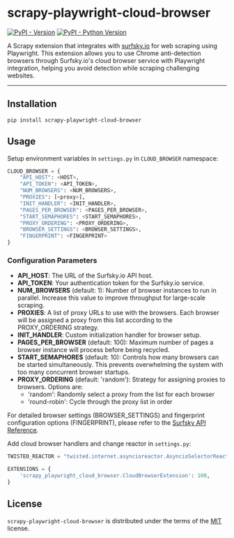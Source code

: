 # scrapy-playwright-cloud-browser

[![PyPI - Version](https://img.shields.io/pypi/v/scrapy-playwright-cloud-browser.svg)](https://pypi.org/project/scrapy-playwright-cloud-browser)
[![PyPI - Python Version](https://img.shields.io/pypi/pyversions/scrapy-playwright-cloud-browser.svg)](https://pypi.org/project/scrapy-playwright-cloud-browser)

A Scrapy extension that integrates with [surfsky.io](https://surfsky.io) for web scraping using Playwright. This extension allows you to use Chrome anti-detection browsers through Surfsky.io's cloud browser service with Playwright integration, helping you avoid detection while scraping challenging websites.

-----

## Installation

```console
pip install scrapy-playwright-cloud-browser
```

## Usage

Setup environment variables in `settings.py` in `CLOUD_BROWSER` namespace:

```python
CLOUD_BROWSER = {
    "API_HOST": <HOST>,
    "API_TOKEN": <API_TOKEN>,
    "NUM_BROWSERS": <NUM_BROWSERS>,
    "PROXIES": [<proxy>],
    "INIT_HANDLER": <INIT_HANDLER>,
    "PAGES_PER_BROWSER": <PAGES_PER_BROWSER>,
    "START_SEMAPHORES": <START_SEMAPHORES>,
    "PROXY_ORDERING": <PROXY_ORDERING>,
    "BROWSER_SETTINGS": <BROWSER_SETTINGS>,
    "FINGERPRINT": <FINGERPRINT>
}
```

### Configuration Parameters

- **API_HOST**: The URL of the Surfsky.io API host.
- **API_TOKEN**: Your authentication token for the Surfsky.io service.
- **NUM_BROWSERS** (default: 1): Number of browser instances to run in parallel. Increase this value to improve throughput for large-scale scraping.
- **PROXIES**: A list of proxy URLs to use with the browsers. Each browser will be assigned a proxy from this list according to the PROXY_ORDERING strategy.
- **INIT_HANDLER**: Custom initialization handler for browser setup.
- **PAGES_PER_BROWSER** (default: 100): Maximum number of pages a browser instance will process before being recycled.
- **START_SEMAPHORES** (default: 10): Controls how many browsers can be started simultaneously. This prevents overwhelming the system with too many concurrent browser startups.
- **PROXY_ORDERING** (default: 'random'): Strategy for assigning proxies to browsers. Options are:
  - 'random': Randomly select a proxy from the list for each browser
  - 'round-robin': Cycle through the proxy list in order

For detailed browser settings (BROWSER_SETTINGS) and fingerprint configuration options (FINGERPRINT), please refer to the [Surfsky API Reference](https://docs.surfsky.io/api-reference).

Add cloud browser handlers and change reactor in `settings.py`:

```python
TWISTED_REACTOR = "twisted.internet.asyncioreactor.AsyncioSelectorReactor"

EXTENSIONS = {
    'scrapy_playwright_cloud_browser.CloudBrowserExtension': 100,
}
```

## License

`scrapy-playwright-cloud-browser` is distributed under the terms of the [MIT](https://spdx.org/licenses/MIT.html) license.
